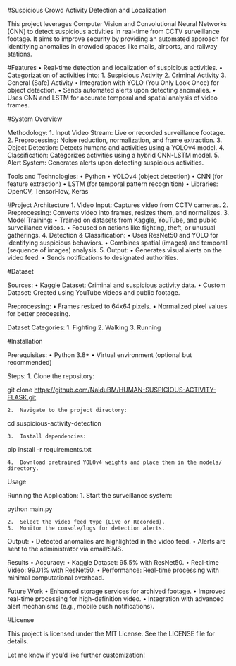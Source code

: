#Suspicious Crowd Activity Detection and Localization

This project leverages Computer Vision and Convolutional Neural Networks (CNN) to detect suspicious activities in real-time from CCTV surveillance footage. It aims to improve security by providing an automated approach for identifying anomalies in crowded spaces like malls, airports, and railway stations.

#Features
	•	Real-time detection and localization of suspicious activities.
	•	Categorization of activities into:
	1.	Suspicious Activity
	2.	Criminal Activity
	3.	General (Safe) Activity
	•	Integration with YOLO (You Only Look Once) for object detection.
	•	Sends automated alerts upon detecting anomalies.
	•	Uses CNN and LSTM for accurate temporal and spatial analysis of video frames.

#System Overview

Methodology:
	1.	Input Video Stream: Live or recorded surveillance footage.
	2.	Preprocessing: Noise reduction, normalization, and frame extraction.
	3.	Object Detection: Detects humans and activities using a YOLOv4 model.
	4.	Classification: Categorizes activities using a hybrid CNN-LSTM model.
	5.	Alert System: Generates alerts upon detecting suspicious activities.

Tools and Technologies:
	•	Python
	•	YOLOv4 (object detection)
	•	CNN (for feature extraction)
	•	LSTM (for temporal pattern recognition)
	•	Libraries: OpenCV, TensorFlow, Keras

#Project Architecture
	1.	Video Input: Captures video from CCTV cameras.
	2.	Preprocessing: Converts video into frames, resizes them, and normalizes.
	3.	Model Training:
	•	Trained on datasets from Kaggle, YouTube, and public surveillance videos.
	•	Focused on actions like fighting, theft, or unusual gatherings.
	4.	Detection & Classification:
	•	Uses ResNet50 and YOLO for identifying suspicious behaviors.
	•	Combines spatial (images) and temporal (sequence of images) analysis.
	5.	Output:
	•	Generates visual alerts on the video feed.
	•	Sends notifications to designated authorities.

#Dataset

Sources:
	•	Kaggle Dataset: Criminal and suspicious activity data.
	•	Custom Dataset: Created using YouTube videos and public footage.

Preprocessing:
	•	Frames resized to 64x64 pixels.
	•	Normalized pixel values for better processing.

Dataset Categories:
	1.	Fighting
	2.	Walking
	3.	Running

#Installation

Prerequisites:
	•	Python 3.8+
	•	Virtual environment (optional but recommended)

Steps:
	1.	Clone the repository:

git clone https://github.com/NaiduBM/HUMAN-SUSPICIOUS-ACTIVITY-FLASK.git


	2.	Navigate to the project directory:

cd suspicious-activity-detection


	3.	Install dependencies:

pip install -r requirements.txt


	4.	Download pretrained YOLOv4 weights and place them in the models/ directory.

Usage

Running the Application:
	1.	Start the surveillance system:

python main.py


	2.	Select the video feed type (Live or Recorded).
	3.	Monitor the console/logs for detection alerts.

Output:
	•	Detected anomalies are highlighted in the video feed.
	•	Alerts are sent to the administrator via email/SMS.

Results
	•	Accuracy:
	•	Kaggle Dataset: 95.5% with ResNet50.
	•	Real-time Video: 99.01% with ResNet50.
	•	Performance: Real-time processing with minimal computational overhead.

Future Work
	•	Enhanced storage services for archived footage.
	•	Improved real-time processing for high-definition video.
	•	Integration with advanced alert mechanisms (e.g., mobile push notifications).

#License

This project is licensed under the MIT License. See the LICENSE file for details.

Let me know if you’d like further customization!
